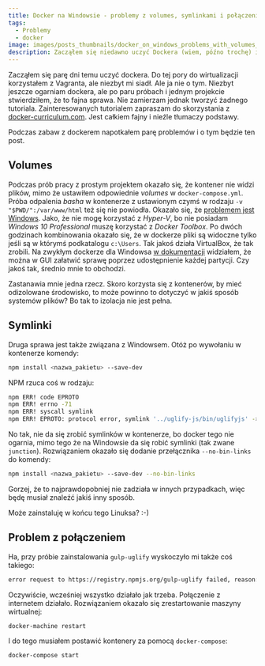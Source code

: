 ```yaml
---
title: Docker na Windowsie - problemy z volumes, symlinkami i połączeniem
tags:
  - Problemy
  - docker
image: images/posts_thumbnails/docker_on_windows_problems_with_volumes_symlinks_and_connection.png
description: Zacząłem się niedawno uczyć Dockera (wiem, późno trochę) i napotkałem parę problemów z nim związanych. Niestety, Windows się niezbyt lubi z dockerem.
---
```


Zacząłem się parę dni temu uczyć dockera. Do tej pory do wirtualizacji korzystałem z Vagranta, ale niezbyt mi siadł. Ale ja nie o tym. Niezbyt jeszcze ogarniam dockera, ale po paru próbach i jednym projekcie stwierdziłem, że to fajna sprawa. Nie zamierzam jednak tworzyć żadnego tutoriala. Zainteresowanych tutorialem zapraszam do skorzystania z [docker-curriculum.com](https://docker-curriculum.com/). Jest całkiem fajny i nieźle tłumaczy podstawy.

Podczas zabaw z dockerem napotkałem parę problemów i o tym będzie ten post.

<!-- truncate -->

## Volumes

Podczas prób pracy z prostym projektem okazało się, że kontener nie widzi plików, mimo że ustawiłem odpowiednie *volumes* w `docker-compose.yml`. Próba odpalenia *basha* w kontenerze z ustawionym czymś w rodzaju `-v "$PWD/":/var/www/html` też się nie powiodła. Okazało się, że [problemem jest Windows](https://docs.docker.com/compose/gettingstarted/#step-6-re-build-and-run-the-app-with-compose). Jako, że nie mogę korzystać z *Hyper-V*, bo nie posiadam *Windows 10 Professional* muszę korzystać z *Docker Toolbox*. Po dwóch godzinach kombinowania okazało się, że w dockerze pliki są widoczne tylko jeśli są w którymś podkatalogu `c:\Users`. Tak jakoś działa VirtualBox, że tak zrobili. Na zwykłym dockerze dla Windowsa [w dokumentacji](https://docs.docker.com/docker-for-windows/#shared-drives) widziałem, że można w GUI załatwić sprawę poprzez udostępnienie każdej partycji. Czy jakoś tak, średnio mnie to obchodzi.

Zastanawia mnie jedna rzecz. Skoro korzysta się z kontenerów, by mieć odizolowane środowisko, to może powinno to dotyczyć w jakiś sposób systemów plików? Bo tak to izolacja nie jest pełna.

## Symlinki

Druga sprawa jest także związana z Windowsem. Otóż po wywołaniu w kontenerze komendy:

```bash
npm install <nazwa_pakietu> --save-dev
```

NPM rzuca coś w rodzaju:

```bash
npm ERR! code EPROTO
npm ERR! errno -71
npm ERR! syscall symlink
npm ERR! EPROTO: protocol error, symlink '../uglify-js/bin/uglifyjs' -> 'var/www/html/node_modules/.bin/uglifyjs'
```

No tak, nie da się zrobić symlinków w kontenerze, bo docker tego nie ogarnia, mimo tego że na Windowsie da się robić symlinki (tak zwane `junction`). Rozwiązaniem okazało się dodanie przełącznika `--no-bin-links` do komendy:

```bash
npm install <nazwa_pakietu> --save-dev --no-bin-links
```

Gorzej, że to najprawdopobniej nie zadziała w innych przypadkach, więc będę musiał znaleźć jakiś inny sposób.

Może zainstaluję w końcu tego Linuksa? :-)


## Problem z połączeniem

Ha, przy próbie zainstalowania `gulp-uglify` wyskoczyło mi także coś takiego:

```bash
error request to https://registry.npmjs.org/gulp-uglify failed, reason: getaddrinfo EAI_AGAIN registry.npmjs.org:443
```

Oczywiście, wcześniej wszystko działało jak trzeba. Połączenie z internetem działało. Rozwiązaniem okazało się zrestartowanie maszyny wirtualnej:

```bash
docker-machine restart
```

I do tego musiałem postawić kontenery za pomocą `docker-compose`:

```bash
docker-compose start
```
